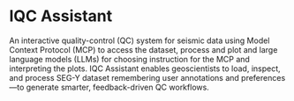 # IQC Assistant

An interactive quality-control (QC) system for seismic data using Model Context Protocol (MCP) to access the dataset, process and plot and large language models (LLMs) for choosing instruction for the MCP and interpreting the plots. IQC Assistant enables geoscientists to load, inspect, and process SEG-Y dataset remembering user annotations and preferences—to generate smarter, feedback-driven QC workflows.